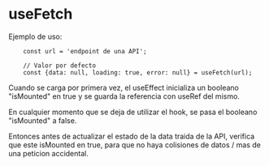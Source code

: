 # useFetch

Ejemplo de uso:

```
    const url = 'endpoint de una API';

    // Valor por defecto
    const {data: null, loading: true, error: null} = useFetch(url);
```

Cuando se carga por primera vez, el useEffect inicializa un booleano "isMounted" en true y se guarda la referencia con useRef del mismo.

En cualquier momento que se deja de utilizar el hook, se pasa el booleano "isMounted" a false.

Entonces antes de actualizar el estado de la data traida de la API, verifica que este isMounted en true, para que no haya colisiones de datos / mas de una peticion accidental.
